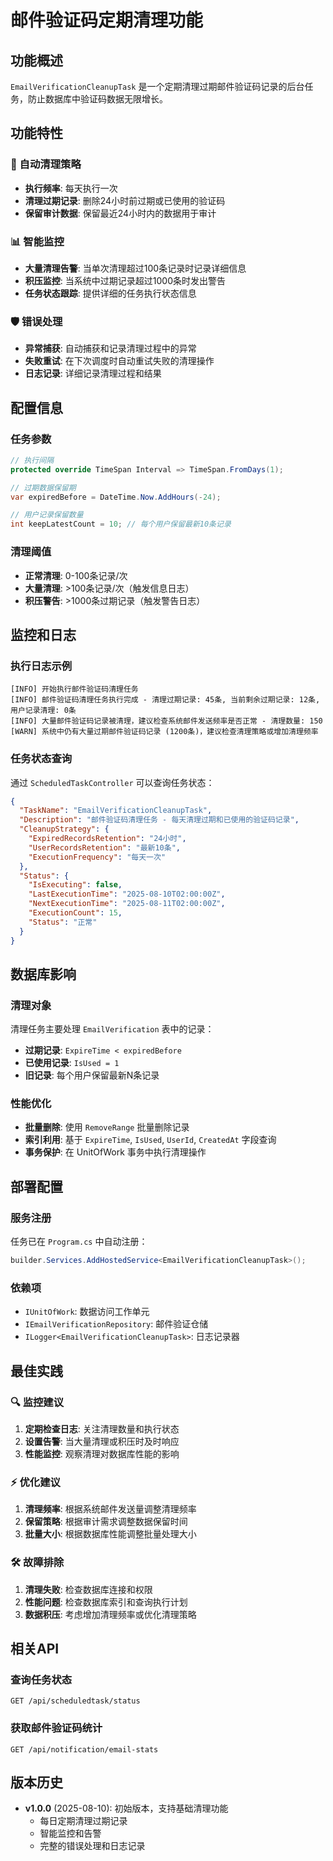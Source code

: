 # 邮件验证码定期清理功能

## 功能概述

`EmailVerificationCleanupTask` 是一个定期清理过期邮件验证码记录的后台任务，防止数据库中验证码数据无限增长。

## 功能特性

### 🔄 自动清理策略
- **执行频率**: 每天执行一次
- **清理过期记录**: 删除24小时前过期或已使用的验证码
- **保留审计数据**: 保留最近24小时内的数据用于审计

### 📊 智能监控
- **大量清理告警**: 当单次清理超过100条记录时记录详细信息
- **积压监控**: 当系统中过期记录超过1000条时发出警告
- **任务状态跟踪**: 提供详细的任务执行状态信息

### 🛡️ 错误处理
- **异常捕获**: 自动捕获和记录清理过程中的异常
- **失败重试**: 在下次调度时自动重试失败的清理操作
- **日志记录**: 详细记录清理过程和结果

## 配置信息

### 任务参数
```csharp
// 执行间隔
protected override TimeSpan Interval => TimeSpan.FromDays(1);

// 过期数据保留期
var expiredBefore = DateTime.Now.AddHours(-24);

// 用户记录保留数量
int keepLatestCount = 10; // 每个用户保留最新10条记录
```

### 清理阈值
- **正常清理**: 0-100条记录/次
- **大量清理**: >100条记录/次（触发信息日志）
- **积压警告**: >1000条过期记录（触发警告日志）

## 监控和日志

### 执行日志示例
```
[INFO] 开始执行邮件验证码清理任务
[INFO] 邮件验证码清理任务执行完成 - 清理过期记录: 45条, 当前剩余过期记录: 12条, 用户记录清理: 0条
[INFO] 大量邮件验证码记录被清理，建议检查系统邮件发送频率是否正常 - 清理数量: 150
[WARN] 系统中仍有大量过期邮件验证码记录 (1200条)，建议检查清理策略或增加清理频率
```

### 任务状态查询
通过 `ScheduledTaskController` 可以查询任务状态：
```json
{
  "TaskName": "EmailVerificationCleanupTask",
  "Description": "邮件验证码清理任务 - 每天清理过期和已使用的验证码记录",
  "CleanupStrategy": {
    "ExpiredRecordsRetention": "24小时",
    "UserRecordsRetention": "最新10条",
    "ExecutionFrequency": "每天一次"
  },
  "Status": {
    "IsExecuting": false,
    "LastExecutionTime": "2025-08-10T02:00:00Z",
    "NextExecutionTime": "2025-08-11T02:00:00Z",
    "ExecutionCount": 15,
    "Status": "正常"
  }
}
```

## 数据库影响

### 清理对象
清理任务主要处理 `EmailVerification` 表中的记录：
- **过期记录**: `ExpireTime < expiredBefore`
- **已使用记录**: `IsUsed = 1`
- **旧记录**: 每个用户保留最新N条记录

### 性能优化
- **批量删除**: 使用 `RemoveRange` 批量删除记录
- **索引利用**: 基于 `ExpireTime`, `IsUsed`, `UserId`, `CreatedAt` 字段查询
- **事务保护**: 在 UnitOfWork 事务中执行清理操作

## 部署配置

### 服务注册
任务已在 `Program.cs` 中自动注册：
```csharp
builder.Services.AddHostedService<EmailVerificationCleanupTask>();
```

### 依赖项
- `IUnitOfWork`: 数据访问工作单元
- `IEmailVerificationRepository`: 邮件验证仓储
- `ILogger<EmailVerificationCleanupTask>`: 日志记录器

## 最佳实践

### 🔍 监控建议
1. **定期检查日志**: 关注清理数量和执行状态
2. **设置告警**: 当大量清理或积压时及时响应
3. **性能监控**: 观察清理对数据库性能的影响

### ⚡ 优化建议
1. **清理频率**: 根据系统邮件发送量调整清理频率
2. **保留策略**: 根据审计需求调整数据保留时间
3. **批量大小**: 根据数据库性能调整批量处理大小

### 🛠️ 故障排除
1. **清理失败**: 检查数据库连接和权限
2. **性能问题**: 检查数据库索引和查询执行计划
3. **数据积压**: 考虑增加清理频率或优化清理策略

## 相关API

### 查询任务状态
```http
GET /api/scheduledtask/status
```

### 获取邮件验证码统计
```http
GET /api/notification/email-stats
```

## 版本历史

- **v1.0.0** (2025-08-10): 初始版本，支持基础清理功能
  - 每日定期清理过期记录
  - 智能监控和告警
  - 完整的错误处理和日志记录
